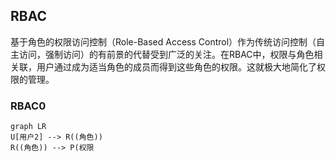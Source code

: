 ## RBAC
基于角色的权限访问控制（Role-Based Access Control）作为传统访问控制（自主访问，强制访问）的有前景的代替受到广泛的关注。在RBAC中，权限与角色相关联，用户通过成为适当角色的成员而得到这些角色的权限。这就极大地简化了权限的管理。

### RBAC0
```mermaid
graph LR
U[用户2] --> R((角色)) 
R((角色)) --> P(权限
```
<!--stackedit_data:
eyJoaXN0b3J5IjpbMjY2MDQzNjMyLDIxNjczMjU1NCwxMjI0OT
kwMzQ2XX0=
-->